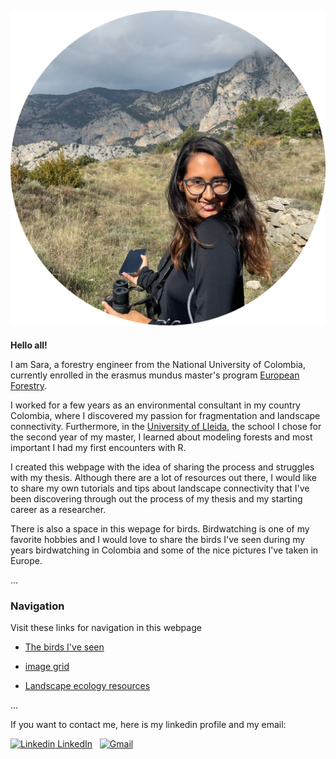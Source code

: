 
![prof_pic](/Images/PROF.png)
---

**Hello all!**

<!-- wp:paragraph -->
<p>I am Sara, a forestry engineer from the National University of Colombia, currently enrolled in the erasmus mundus master's program <a href="https://sites.uef.fi/europeanforestry/">European Forestry</a>.

<!-- wp:paragraph -->
<p>I worked for a few years as an environmental consultant in my country Colombia, where I discovered my passion for fragmentation and landscape connectivity. Furthermore, in the <a href="https://www.udl.cat/ca/es/">University of Lleida</a>, the school I chose for the second year of my master, I learned about modeling forests and most important I had my first encounters with R.</p>
<!-- /wp:paragraph -->

<!-- wp:paragraph -->
<p>I created this webpage with the idea of sharing the process and struggles with my thesis. Although there are a lot of resources out there, I would like to share my own tutorials and tips about landscape connectivity that I've been discovering through out the process of my thesis and my starting career as a researcher.</p>
<!-- /wp:paragraph -->

<p>There is also a space in this wepage for birds. Birdwatching is one of my favorite hobbies and I would love to share the birds I've seen during my years birdwatching in Colombia and some of the nice pictures I've taken in Europe.</p>

...

### Navigation

Visit these links for navigation in this webpage

- [The birds I've seen](./Birds_link.md)

- [image grid](./image-grid.md)

<!-- - [trial](./whatever.Rmd) -->

- [Landscape ecology resources](./Landscape_ecology.md)

...

If you want to contact me, here is my linkedin profile and my email:

[![Linkedin](https://i.stack.imgur.com/gVE0j.png) LinkedIn](https://www.linkedin.com/in/sara-pineda-zapata/)
&nbsp;
[![Gmail](https://img.shields.io/badge/Gmail-D14836?style=for-the-badge&logo=gmail&logoColor=white)](mailto:sapine@gmail.com)

<!-- 
You can use the [editor on GitHub](https://github.com/spinedaz/Website/edit/main/README.md) to maintain and preview the content for your website in Markdown files.

Whenever you commit to this repository, GitHub Pages will run [Jekyll](https://jekyllrb.com/) to rebuild the pages in your site, from the content in your Markdown files.

### Markdown

Markdown is a lightweight and easy-to-use syntax for styling your writing. It includes conventions for

```markdown
Syntax highlighted code block

# Header 1
## Header 2
### Header 3

- Bulleted
- List

1. Numbered
2. List

**Bold** and _Italic_ and `Code` text

[Link](url) and ![Image](src)
```

For more details see [Basic writing and formatting syntax](https://docs.github.com/en/github/writing-on-github/getting-started-with-writing-and-formatting-on-github/basic-writing-and-formatting-syntax).

### Jekyll Themes

Your Pages site will use the layout and styles from the Jekyll theme you have selected in your [repository settings](https://github.com/spinedaz/Website/settings/pages). The name of this theme is saved in the Jekyll `_config.yml` configuration file.

### Support or Contact

Having trouble with Pages? Check out our [documentation](https://docs.github.com/categories/github-pages-basics/) or [contact support](https://support.github.com/contact) and we’ll help you sort it out. -->
